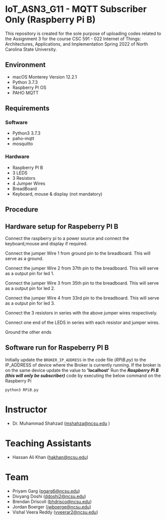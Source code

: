 # IoT_ASN3_G11 - MQTT Subscriber Only (Raspberry Pi B)

This repository is created for the sole purpose of uploading codes related to the Assignment 3 for the course CSC 591 - 022 Internet of Things: Architectures, Applications, and Implementation Spring 2022 of North Carolina State University.

## Environment
- macOS Monterey Version 12.2.1
- Python 3.7.3
- Raspberry PI OS
- PAHO MQTT

## Requirements
### Software
- Python3 3.7.3
- paho-mqtt
- mosquitto

### Hardware
- Raspberry PI B
- 3 LEDS
- 3 Resistors
- 4 Jumper Wires
- BreadBoard
- Keyboard, mouse & display (not mandatory)


## Procedure

## Hardware setup for Raspeberry PI B

Connect the raspberry pi to a power source and connect the keyboard,mouse and display if required.

Connect the jumper Wire 1 from ground pin to the breadboard. This will serve as a ground.

Connect the jumper Wire 2 from 37th pin to the breadboard. This will serve as a output pin for led 1.

Connect the jumper Wire 3 from 35th pin to the breadboard. This will serve as a output pin for led 2.

Connect the jumper Wire 4 from 33rd pin to the breadboard. This will serve as a output pin for led 3.

Connect the 3 resistors in series with the above jumper wires respectively.

Connect one end of the LEDS in series with each resistor and jumper wires.

Ground the other ends

## Software run for Raspeberry PI B

Initially update the `BROKER_IP_ADDRESS` in the code file (*RPiB.py*) to the IP_ADDRESS of device where the Broker is currently running. If the broker is on the same device update the value to **'localhost'**
Run the ***Raspberry Pi B (this will only be subscriber)*** code by executing the below command on the Raspberry Pi
```
python3 RPiB.py
```




# Instructor
- Dr. Muhammad Shahzad (mshahza@ncsu.edu )

# Teaching Assistants
- Hassan Ali Khan (hakhan@ncsu.edu)

# Team
- Priyam Garg (pgarg6@ncsu.edu)
- Divyang Doshi	(ddoshi2@ncsu.edu)
- Brendan Driscoll (bhdrisco@ncsu.edu)
- Jordan Boerger (jwboerge@ncsu.edu)
- Vishal Veera Reddy (vveerar2@ncsu.edu)
